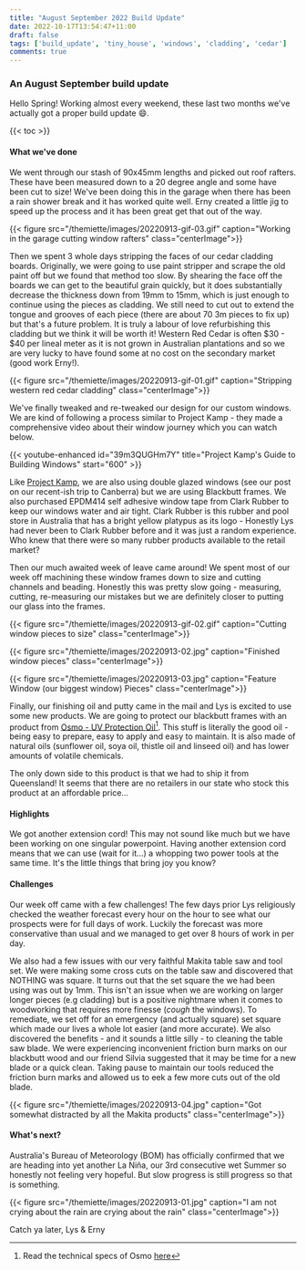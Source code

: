 ```yaml
---
title: "August September 2022 Build Update"
date: 2022-10-17T13:54:47+11:00
draft: false
tags: ['build_update', 'tiny_house', 'windows', 'cladding', 'cedar']
comments: true
---
```


### An August September build update

Hello Spring! Working almost every weekend, these last two months we've actually got a proper build update :smile:. 

{{< toc >}}

#### What we've done
We went through our stash of 90x45mm lengths and picked out roof rafters. These have been measured down to a 20 degree angle and some have been cut to size! We've been doing this in the garage when there has been a rain shower break and it has worked quite well. Erny created a little jig to speed up the process and it has been great get that out of the way.

{{< figure src="/themiette/images/20220913-gif-03.gif" caption="Working in the garage cutting window rafters" class="centerImage">}}

Then we spent 3 whole days stripping the faces of our cedar cladding boards. Originally, we were going to use paint stripper and scrape the old paint off but we found that method too slow. By shearing the face off the boards we can get to the beautiful grain quickly, but it does substantially decrease the thickness down from 19mm to 15mm, which is just enough to continue using the pieces as cladding. We still need to cut out to extend the tongue and grooves of each piece (there are about 70 3m pieces to fix up) but that's a future problem. It is truly a labour of love refurbishing this cladding but we think it will be worth it! Western Red Cedar is often $30 - $40 per lineal meter as it is not grown in Australian plantations and so we are very lucky to have found some at no cost on the secondary market (good work Erny!).

{{< figure src="/themiette/images/20220913-gif-01.gif" caption="Stripping western red cedar cladding" class="centerImage">}}

We've finally tweaked and re-tweaked our design for our custom windows. We are kind of following a process similar to Project Kamp - they made a comprehensive video about their window journey which you can watch below.   

{{< youtube-enhanced id="39m3QUGHm7Y" title="Project Kamp's Guide to Building Windows" start="600" >}}

Like [Project Kamp](https://projectkamp.com/), we are also using double glazed windows (see our post on our recent-ish trip to Canberra) but we are using Blackbutt frames. We also purchased EPDM414 self adhesive window tape from Clark Rubber to keep our windows water and air tight. Clark Rubber is this rubber and pool store in Australia that has a bright yellow platypus as its logo - Honestly Lys had never been to Clark Rubber before and it was just a random experience. Who knew that there were so many rubber products available to the retail market?

Then our much awaited week of leave came around! We spent most of our week off machining these window frames down to size and cutting channels and beading. Honestly this was pretty slow going - measuring, cutting, re-measuring our mistakes but we are definitely closer to putting our glass into the frames. 

{{< figure src="/themiette/images/20220913-gif-02.gif" caption="Cutting window pieces to size" class="centerImage">}}

{{< figure src="/themiette/images/20220913-02.jpg" caption="Finished window pieces" class="centerImage">}}

{{< figure src="/themiette/images/20220913-03.jpg" caption="Feature Window (our biggest window) Pieces" class="centerImage">}}

Finally, our finishing oil and putty came in the mail and Lys is excited to use some new products. We are going to protect our blackbutt frames with an product from [Osmo - UV Protection Oil](https://www.osmoaustralia.com.au/)[^1]. This stuff is literally the good oil  - being easy to prepare, easy to apply and easy to maintain. It is also made of natural oils (sunflower oil, soya oil, thistle oil and linseed oil) and has lower amounts of volatile chemicals. 

The only down side to this product is that we had to ship it from Queensland! It seems that there are no retailers in our state who stock this product at an affordable price...

#### Highlights
We got another extension cord! This may not sound like much but we have been working on one singular powerpoint. Having another extension cord means that we can use (wait for it...) a whopping two power tools at the same time. It's the little things that bring joy you know? 

#### Challenges
Our week off came with a few challenges! The few days prior Lys religiously checked the weather forecast every hour on the hour to see what our prospects were for full days of work. Luckily the forecast was more conservative than usual and we managed to get over 8 hours of work in per day. 

We also had a few issues with our very faithful Makita table saw and tool set. We were making some cross cuts on the table saw and discovered that NOTHING was square. It turns out that the set square the we had been using was out by 1mm. This isn't an issue when we are working on larger longer pieces (e.g cladding) but is a positive nightmare when it comes to woodworking that requires more finesse (*cough* the windows). To remediate, we set off for an emergency (and actually square) set square which made our lives a whole lot easier (and more accurate). We also discovered the benefits - and it sounds a little silly - to cleaning the table saw blade. We were experiencing inconvenient friction burn marks on our blackbutt wood and our friend Silvia suggested that it may be time for a new blade or a quick clean. Taking pause to maintain our tools reduced the friction burn marks and allowed us to eek a few more cuts out of the old blade.

{{< figure src="/themiette/images/20220913-04.jpg" caption="Got somewhat distracted by all the Makita products" class="centerImage">}}


#### What's next?
Australia's Bureau of Meteorology (BOM) has officially confirmed that we are heading into yet another La Niña, our 3rd consecutive wet Summer so honestly not feeling very hopeful. But slow progress is still progress so that is something.

{{< figure src="/themiette/images/20220913-01.jpg" caption="I am not crying about the rain are crying about the rain" class="centerImage">}}


Catch ya later,
Lys & Erny

[^1]: Read the technical specs of Osmo [here](https://www.osmoaustralia.com.au/cms/uploads/product/UV-Protection-Oil-410/PI-410-DIY_UVOE_GB_LR.pdf)


